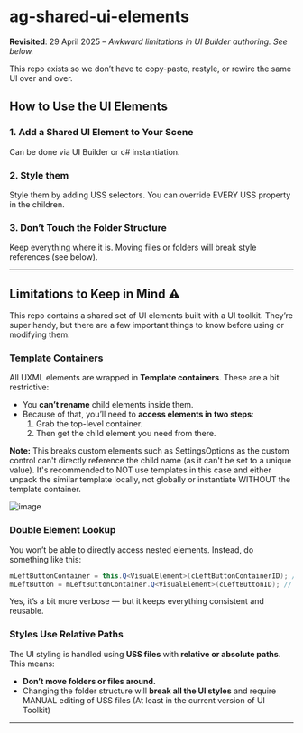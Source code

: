 # ag-shared-ui-elements

**Revisited**: 29 April 2025 – _Awkward limitations in UI Builder authoring. See below._

This repo exists so we don’t have to copy-paste, restyle, or rewire the same UI over and over.

## How to Use the UI Elements

### 1. Add a Shared UI Element to Your Scene

Can be done via UI Builder or c# instantiation.

### 2. Style them

Style them by adding USS selectors. You can override EVERY USS property in the children.

### 3. Don’t Touch the Folder Structure

Keep everything where it is. Moving files or folders will break style references (see below).

---

## Limitations to Keep in Mind ⚠️

This repo contains a shared set of UI elements built with a UI toolkit. They’re super handy, but there are a few important things to know before using or modifying them:

### Template Containers

All UXML elements are wrapped in **Template containers**. These are a bit restrictive:
- You **can’t rename** child elements inside them.
- Because of that, you’ll need to **access elements in two steps**:
  1. Grab the top-level container.
  2. Then get the child element you need from there.
 
**Note:** This breaks custom elements such as SettingsOptions as the custom control can't directly reference the child name (as it can't be set to a unique value). It's recommended to NOT use templates in this case and either unpack the similar template locally, not globally or instantiate WITHOUT the template container.

![image](https://github.com/user-attachments/assets/7b8af7e6-39e0-461a-8561-aae752b5cac3)


### Double Element Lookup

You won’t be able to directly access nested elements. Instead, do something like this:

```csharp
mLeftButtonContainer = this.Q<VisualElement>(cLeftButtonContainerID); // Does not need to be generic, template containers IDs CAN be changed
mLeftButton = mLeftButtonContainer.Q<VisualElement>(cLeftButtonID); // Where the ID is generic
```

Yes, it’s a bit more verbose — but it keeps everything consistent and reusable.

### Styles Use Relative Paths

The UI styling is handled using **USS files** with **relative or absolute paths**.  
This means:
- **Don’t move folders or files around.**
- Changing the folder structure will **break all the UI styles** and require MANUAL editing of USS files (At least in the current version of UI Toolkit)
---
